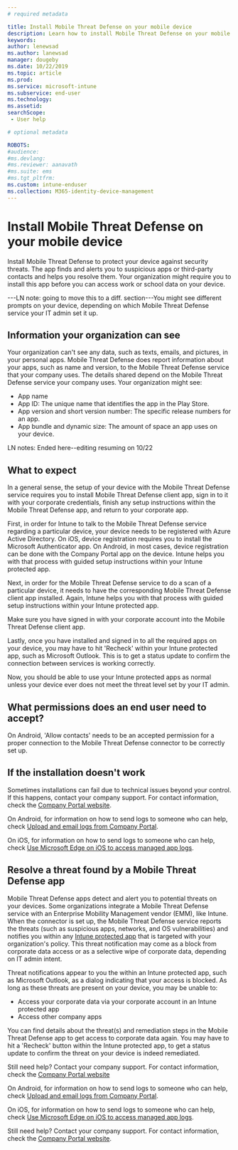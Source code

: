 ```yaml
---
# required metadata

title: Install Mobile Threat Defense on your mobile device
description: Learn how to install Mobile Threat Defense on your mobile device.
keywords:
author: lenewsad
ms.author: lanewsad
manager: dougeby
ms.date: 10/22/2019
ms.topic: article
ms.prod:
ms.service: microsoft-intune
ms.subservice: end-user
ms.technology:
ms.assetid: 
searchScope:
 - User help

# optional metadata

ROBOTS:  
#audience:
#ms.devlang:
#ms.reviewer: aanavath
#ms.suite: ems
#ms.tgt_pltfrm:
ms.custom: intune-enduser
ms.collection: M365-identity-device-management
---
```


# Install Mobile Threat Defense on your mobile device

Install Mobile Threat Defense to protect your device against security threats. The app finds and alerts you to suspicious apps or third-party contacts and helps you resolve them. Your organization might require you to install this app before you can access work or school data on your device. 

---LN note: going to move this to a diff. section---You might see different prompts on your device, depending on which Mobile Threat Defense service your IT admin set it up.

## Information your organization can see   

Your organization can't see any data, such as texts, emails, and pictures, in your personal apps. Mobile Threat Defense does report information about your apps, such as name and version, to the Mobile Threat Defense service that your company uses. The details shared depend on the Mobile Threat Defense service your company uses. Your organization might see:   

* App name  
* App ID: The unique name that identifies the app in the Play Store.  
* App version and short version number: The specific release numbers for an app.  
* App bundle and dynamic size: The amount of space an app uses on your device.    

LN notes: Ended here--editing resuming on 10/22 
## What to expect

In a general sense, the setup of your device with the Mobile Threat Defense service requires you to install Mobile Threat Defense client app, sign in to it with your corporate credentials, finish any setup instructions within the Mobile Threat Defense app, and return to your corporate app. 

First, in order for Intune to talk to the Mobile Threat Defense service regarding a particular device, your device needs to be registered with Azure Active Directory. On iOS, device registration requires you to install the Microsoft Authenticator app. On Android, in most cases, device registration can be done with the Company Portal app on the device. Intune helps you with that process with guided setup instructions within your Intune protected app. 

Next, in order for the Mobile Threat Defense service to do a scan of a particular device, it needs to have the corresponding Mobile Threat Defense client app installed. Again, Intune helps you with that process with guided setup instructions within your Intune protected app. 

Make sure you have signed in with your corporate account into the Mobile Threat Defense client app. 

Lastly, once you have installed and signed in to all the required apps on your device, you may have to hit 'Recheck' within your Intune protected app, such as Microsoft Outlook. This is to get a status update to confirm the connection between services is working correctly. 

Now, you should be able to use your Intune protected apps as normal unless your device ever does not meet the threat level set by your IT admin. 

## What permissions does an end user need to accept? 

On Android, 'Allow contacts' needs to be an accepted permission for a proper connection to the Mobile Threat Defense connector to be correctly set up.

## If the installation doesn't work

Sometimes installations can fail due to technical issues beyond your control. If this happens, contact your company support. For contact information, check the [Company Portal website](https://go.microsoft.com/fwlink/?linkid=2010980).

On Android, for information on how to send logs to someone who can help, check [Upload and email logs from Company Portal](https://docs.microsoft.com/en-us/intune-user-help/send-logs-to-your-it-admin-by-email-android). 

On iOS, for information on how to send logs to someone who can help, check [Use Microsoft Edge on iOS to access managed app logs](https://docs.microsoft.com/en-us/intune/apps/manage-microsoft-edge#use-microsoft-edge-on-ios-to-access-managed-app-logs). 

## Resolve a threat found by a Mobile Threat Defense app

Mobile Threat Defense apps detect and alert you to potential threats on your devices. Some organizations integrate a Mobile Threat Defense service with an Enterprise Mobility Management vendor (EMM), like Intune. When the connector is set up, the Mobile Threat Defense service reports the threats (such as suspicious apps, networks, and OS vulnerabilities) and notifies you within any [Intune protected app](https://docs.microsoft.com/en-us/intune/apps/apps-supported-intune-apps) that is targeted with your organization's policy. This threat notification may come as a block from corporate data access or as a selective wipe of corporate data, depending on IT admin intent. 

Threat notifications appear to you the within an Intune protected app, such as Microsoft Outlook, as a dialog indicating that your access is blocked. As long as these threats are present on your device, you may be unable to:  

* Access your corporate data via your corporate account in an Intune protected app
* Access other company apps 

You can find details about the threat(s) and remediation steps in the Mobile Threat Defense app to get access to corporate data again. You may have to hit a 'Recheck' button within the Intune protected app, to get a status update to confirm the threat on your device is indeed remediated. 

Still need help? Contact your company support. For contact information, check the [Company Portal website](https://go.microsoft.com/fwlink/?linkid=2010980) 

On Android, for information on how to send logs to someone who can help, check [Upload and email logs from Company Portal](https://docs.microsoft.com/en-us/intune-user-help/send-logs-to-your-it-admin-by-email-android). 

On iOS, for information on how to send logs to someone who can help, check [Use Microsoft Edge on iOS to access managed app logs](https://docs.microsoft.com/en-us/intune/apps/manage-microsoft-edge#use-microsoft-edge-on-ios-to-access-managed-app-logs). 


Still need help? Contact your company support. For contact information, check the [Company Portal website](https://go.microsoft.com/fwlink/?linkid=2010980).

